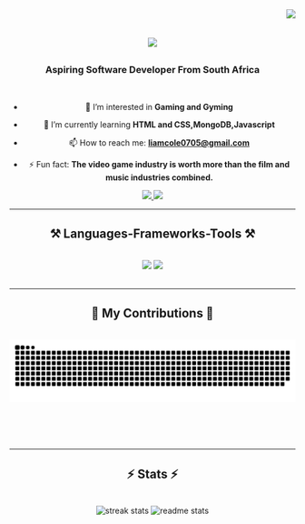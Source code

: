 <img align="right" src="https://visitor-badge.laobi.icu/badge?page_id=salesp07.salesp07" />

<h1 align="center">
    <img src="https://readme-typing-svg.herokuapp.com/?font=Righteous&size=35&center=true&vCenter=true&width=500&height=70&duration=4000&lines=Hi+There!+👋;+I'm+Liam+Abraham!;" />
</h1>

<h3 align="center">Aspiring Software Developer From South Africa</h3>

<br/>

<div align="center">

- 👀 I’m interested in **Gaming and Gyming**
  
- 🌱 I’m currently learning **HTML and CSS,MongoDB,Javascript**
  
- 📫 How to reach me: **liamcole0705@gmail.com**

- ⚡ Fun fact: **The video game industry is worth more than the film and music industries combined.**

</div>
 
<div align="center"> 
  <a href="mailto:liamcole0705@gmail.com">
    <img src="https://img.shields.io/badge/Gmail-333333?style=for-the-badge&logo=gmail&logoColor=red" />
  </a>
  <a href="https://www.linkedin.com/in/liam-abraham-a82a18323/" target="_blank">
    <img src="https://img.shields.io/badge/LinkedIn-0077B5?style=for-the-badge&logo=linkedin&logoColor=white" target="_blank" />
  </a>
</div>

 <hr/>
 
<h2 align="center">⚒️ Languages-Frameworks-Tools ⚒️</h2>
<br/>
<div align="center">
    <img src="https://skillicons.dev/icons?i=react,bootstrap,html,css,vscode,github,figma,git," />
    <img src="https://skillicons.dev/icons?i=nodejs,javascript,firebase,mongodb,cs,java,mysql," /><br>
</div>

<br/>
<hr/>

<div align="center">
  <h2>🐍 My Contributions 🐍</h2>
  <br>
  <img alt="snake eating my contributions" src="https://raw.githubusercontent.com/liam-007/liam-007/output/github-contribution-grid-snake.svg" />
 
  <br/><br/><br/>
</div>

<hr/>
<h2 align="center">⚡ Stats ⚡</h2>
<br>
<div align=center>
  <img width=390 src= "https://streak-stats.demolab.com/?user=liam-007&count_private=true&theme=react&border_radius=10" alt="streak stats"/>
  <img width=390 src= "https://github-readme-stats.vercel.app/api?username=liam-007&show_icons=true&theme=react&rank_icon=github&border_radius=10" alt="readme stats"/>
  <br/>
